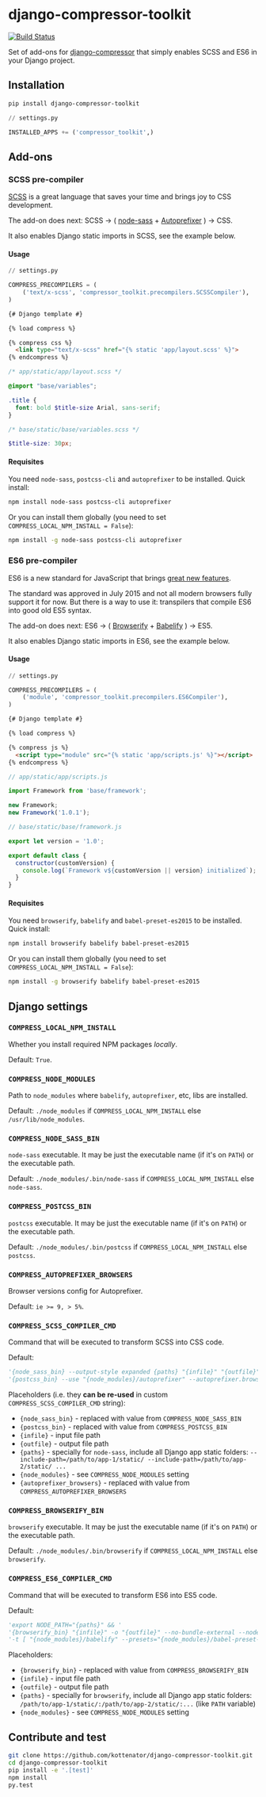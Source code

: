 # django-compressor-toolkit

[![Build Status](https://travis-ci.org/kottenator/django-compressor-toolkit.svg?branch=master)](https://travis-ci.org/kottenator/django-compressor-toolkit)

Set of add-ons for [django-compressor](https://github.com/django-compressor/django-compressor/)
that simply enables SCSS and ES6 in your Django project.

## Installation

```sh
pip install django-compressor-toolkit
```

```py
// settings.py

INSTALLED_APPS += ('compressor_toolkit',)
```

## Add-ons

### SCSS pre-compiler

[SCSS](http://sass-lang.com/) is a great language that saves your time and brings joy to CSS development.

The add-on does next:
SCSS → (
[node-sass](https://github.com/sass/node-sass) +
[Autoprefixer](https://github.com/postcss/autoprefixer)
) → CSS.

It also enables Django static imports in SCSS, see the example below.

#### Usage

```py
// settings.py

COMPRESS_PRECOMPILERS = (
    ('text/x-scss', 'compressor_toolkit.precompilers.SCSSCompiler'),
)
```

```html
{# Django template #}

{% load compress %}

{% compress css %}
  <link type="text/x-scss" href="{% static 'app/layout.scss' %}">
{% endcompress %}
```

```scss
/* app/static/app/layout.scss */

@import "base/variables";

.title {
  font: bold $title-size Arial, sans-serif;
}
```

```scss
/* base/static/base/variables.scss */

$title-size: 30px;
```

#### Requisites

You need `node-sass`, `postcss-cli` and `autoprefixer` to be installed. Quick install:

```sh
npm install node-sass postcss-cli autoprefixer
```

Or you can install them globally (you need to set `COMPRESS_LOCAL_NPM_INSTALL = False`):

```sh
npm install -g node-sass postcss-cli autoprefixer
```

### ES6 pre-compiler

ES6 is a new standard for JavaScript that brings
[great new features](https://hacks.mozilla.org/category/es6-in-depth/).

The standard was approved in July 2015 and not all modern browsers fully support it for now.
But there is a way to use it: transpilers that compile ES6 into good old ES5 syntax.

The add-on does next:
ES6 → (
[Browserify](http://browserify.org/) +
[Babelify](https://github.com/babel/babelify)
) → ES5.

It also enables Django static imports in ES6, see the example below.

#### Usage

```py
// settings.py

COMPRESS_PRECOMPILERS = (
    ('module', 'compressor_toolkit.precompilers.ES6Compiler'),
)
```

```html
{# Django template #}

{% load compress %}

{% compress js %}
  <script type="module" src="{% static 'app/scripts.js' %}"></script>
{% endcompress %}
```

```js
// app/static/app/scripts.js

import Framework from 'base/framework';

new Framework;
new Framework('1.0.1');
```

```js
// base/static/base/framework.js

export let version = '1.0';

export default class {
  constructor(customVersion) {
    console.log(`Framework v${customVersion || version} initialized`);
  }
}
```

#### Requisites

You need `browserify`, `babelify` and `babel-preset-es2015` to be installed. Quick install:

```sh
npm install browserify babelify babel-preset-es2015
```

Or you can install them globally (you need to set `COMPRESS_LOCAL_NPM_INSTALL = False`):

```sh
npm install -g browserify babelify babel-preset-es2015
```

## Django settings

### `COMPRESS_LOCAL_NPM_INSTALL`

Whether you install required NPM packages _locally_.

Default: `True`.

### `COMPRESS_NODE_MODULES`

Path to `node_modules` where `babelify`, `autoprefixer`, etc, libs are installed.

Default: `./node_modules` if `COMPRESS_LOCAL_NPM_INSTALL` else `/usr/lib/node_modules`.

### `COMPRESS_NODE_SASS_BIN`

`node-sass` executable. It may be just the executable name (if it's on `PATH`) or the executable path.

Default: `./node_modules/.bin/node-sass` if `COMPRESS_LOCAL_NPM_INSTALL` else `node-sass`.

### `COMPRESS_POSTCSS_BIN`

`postcss` executable. It may be just the executable name (if it's on `PATH`) or the executable path.

Default: `./node_modules/.bin/postcss` if `COMPRESS_LOCAL_NPM_INSTALL` else `postcss`.

### `COMPRESS_AUTOPREFIXER_BROWSERS`

Browser versions config for Autoprefixer.

Default: `ie >= 9, > 5%`.

### `COMPRESS_SCSS_COMPILER_CMD`

Command that will be executed to transform SCSS into CSS code.

Default:

```py
'{node_sass_bin} --output-style expanded {paths} "{infile}" "{outfile}" && '
'{postcss_bin} --use "{node_modules}/autoprefixer" --autoprefixer.browsers "{autoprefixer_browsers}" -r "{outfile}"'
```

Placeholders (i.e. they **can be re-used** in custom `COMPRESS_SCSS_COMPILER_CMD` string):
- `{node_sass_bin}` - replaced with value from `COMPRESS_NODE_SASS_BIN`
- `{postcss_bin}` - replaced with value from `COMPRESS_POSTCSS_BIN`
- `{infile}` - input file path
- `{outfile}` - output file path
- `{paths}` - specially for `node-sass`, include all Django app static folders:
  `--include-path=/path/to/app-1/static/ --include-path=/path/to/app-2/static/ ...`
- `{node_modules}` - see `COMPRESS_NODE_MODULES` setting
- `{autoprefixer_browsers}` - replaced with value from `COMPRESS_AUTOPREFIXER_BROWSERS`

### `COMPRESS_BROWSERIFY_BIN`

`browserify` executable. It may be just the executable name (if it's on `PATH`) or the executable path.

Default: `./node_modules/.bin/browserify` if `COMPRESS_LOCAL_NPM_INSTALL` else `browserify`.

### `COMPRESS_ES6_COMPILER_CMD`

Command that will be executed to transform ES6 into ES5 code.

Default:

```py
'export NODE_PATH="{paths}" && '
'{browserify_bin} "{infile}" -o "{outfile}" --no-bundle-external --node '
'-t [ "{node_modules}/babelify" --presets="{node_modules}/babel-preset-es2015" ]'
```

Placeholders:
- `{browserify_bin}` - replaced with value from `COMPRESS_BROWSERIFY_BIN`
- `{infile}` - input file path
- `{outfile}` - output file path
- `{paths}` - specially for `browserify`, include all Django app static folders:
  `/path/to/app-1/static/:/path/to/app-2/static/:...` (like `PATH` variable)
- `{node_modules}` - see `COMPRESS_NODE_MODULES` setting

## Contribute and test

```sh
git clone https://github.com/kottenator/django-compressor-toolkit.git
cd django-compressor-toolkit
pip install -e '.[test]'
npm install
py.test
```

